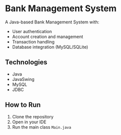 # Bank Management System

A Java-based Bank Management System with:
- User authentication
- Account creation and management
- Transaction handling
- Database integration (MySQL/SQLite)

## Technologies
- Java
- JavaSwing
- MySQL
- JDBC

## How to Run
1. Clone the repository
2. Open in your IDE
3. Run the main class `Main.java`
